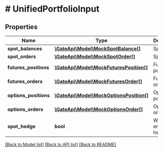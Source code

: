 # # UnifiedPortfolioInput

## Properties

Name | Type | Description | Notes
------------ | ------------- | ------------- | -------------
**spot_balances** | [**\GateApi\Model\MockSpotBalance[]**](MockSpotBalance.md) | Spot | [optional] 
**spot_orders** | [**\GateApi\Model\MockSpotOrder[]**](MockSpotOrder.md) | Spot orders | [optional] 
**futures_positions** | [**\GateApi\Model\MockFuturesPosition[]**](MockFuturesPosition.md) | Futures positions | [optional] 
**futures_orders** | [**\GateApi\Model\MockFuturesOrder[]**](MockFuturesOrder.md) | Futures order | [optional] 
**options_positions** | [**\GateApi\Model\MockOptionsPosition[]**](MockOptionsPosition.md) | Options positions | [optional] 
**options_orders** | [**\GateApi\Model\MockOptionsOrder[]**](MockOptionsOrder.md) | Option orders | [optional] 
**spot_hedge** | **bool** | Whether to enable spot hedging. | [optional] 

[[Back to Model list]](../../README.md#documentation-for-models) [[Back to API list]](../../README.md#documentation-for-api-endpoints) [[Back to README]](../../README.md)

